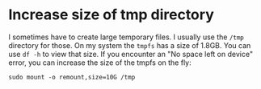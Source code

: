 Increase size of tmp directory
==============================

I sometimes have to create large temporary files. I usually use the `/tmp` directory for those. On my system the `tmpfs` has a size of 1.8GB. You can use `df -h` to view that size. If you encounter an "No space left on device" error, you can increase the size of the tmpfs on the fly:

```
sudo mount -o remount,size=10G /tmp
```
